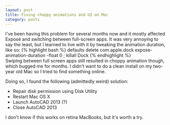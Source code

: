 ```yaml
---
layout: post
title: Fixing choppy animations and UI on Mac
category: posts
---
```


I've been having this problem for several months now and it mostly affected Exposé and switching between full-screen apps. It was very annoying to say the least, but I learned to live with it by tweaking the animation duration, like so:
{% highlight bash %}
defaults delete com.apple.dock expose-animation-duration -float 0 ; killall Dock
{% endhighlight %}
<br>
Swiping between full screen apps still resulted in choppy animation though, which bugged me for months. I didn't want to do a clean install on my two-year old Mac so I tried to find something online.

Doing so, I found the following (admittedly weird) solution:

- Repair disk permission using Disk Utility
- Restart Mac OS X
- Launch AutoCAD 2013 (?)
- Close AutoCAD 2013

I don't know if this works on retina MacBooks, but it's worth a try.
